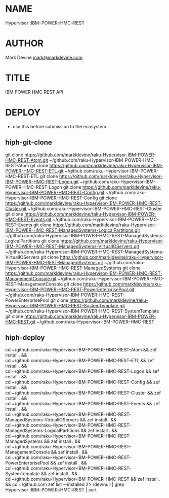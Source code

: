 NAME
====

Hypervisor::IBM::POWER::HMC::REST

AUTHOR
======
Mark Devine <mark@markdevine.com>

TITLE
=====
IBM POWER HMC REST API

DEPLOY
======

 - use this before submission to the ecosystem

hiph-git-clone
--------------
git clone https://github.com/markldevine/raku-Hypervisor-IBM-POWER-HMC-REST-Atom.git ~/github.com/raku-Hypervisor-IBM-POWER-HMC-REST-Atom
git clone https://github.com/markldevine/raku-Hypervisor-IBM-POWER-HMC-REST-ETL.git ~/github.com/raku-Hypervisor-IBM-POWER-HMC-REST-ETL
git clone https://github.com/markldevine/raku-Hypervisor-IBM-POWER-HMC-REST-Logon.git ~/github.com/raku-Hypervisor-IBM-POWER-HMC-REST-Logon
git clone https://github.com/markldevine/raku-Hypervisor-IBM-POWER-HMC-REST-Config.git ~/github.com/raku-Hypervisor-IBM-POWER-HMC-REST-Config
git clone https://github.com/markldevine/raku-Hypervisor-IBM-POWER-HMC-REST-Cluster.git ~/github.com/raku-Hypervisor-IBM-POWER-HMC-REST-Cluster
git clone https://github.com/markldevine/raku-Hypervisor-IBM-POWER-HMC-REST-Events.git ~/github.com/raku-Hypervisor-IBM-POWER-HMC-REST-Events
git clone https://github.com/markldevine/raku-Hypervisor-IBM-POWER-HMC-REST-ManagedSystems-LogicalPartitions.git ~/github.com/raku-Hypervisor-IBM-POWER-HMC-REST-ManagedSystems-LogicalPartitions
git clone https://github.com/markldevine/raku-Hypervisor-IBM-POWER-HMC-REST-ManagedSystems-VirtualIOServers.git ~/github.com/raku-Hypervisor-IBM-POWER-HMC-REST-ManagedSystems-VirtualIOServers
git clone https://github.com/markldevine/raku-Hypervisor-IBM-POWER-HMC-REST-ManagedSystems.git ~/github.com/raku-Hypervisor-IBM-POWER-HMC-REST-ManagedSystems
git clone https://github.com/markldevine/raku-Hypervisor-IBM-POWER-HMC-REST-ManagementConsole.git ~/github.com/raku-Hypervisor-IBM-POWER-HMC-REST-ManagementConsole
git clone https://github.com/markldevine/raku-Hypervisor-IBM-POWER-HMC-REST-PowerEnterprisePool.git ~/github.com/raku-Hypervisor-IBM-POWER-HMC-REST-PowerEnterprisePool
git clone https://github.com/markldevine/raku-Hypervisor-IBM-POWER-HMC-REST-SystemTemplate.git ~/github.com/raku-Hypervisor-IBM-POWER-HMC-REST-SystemTemplate
git clone https://github.com/markldevine/raku-Hypervisor-IBM-POWER-HMC-REST.git ~/github.com/raku-Hypervisor-IBM-POWER-HMC-REST


hiph-deploy
-----------
cd ~/github.com/raku-Hypervisor-IBM-POWER-HMC-REST-Atom && zef install . && \
cd ~/github.com/raku-Hypervisor-IBM-POWER-HMC-REST-ETL && zef install . && \
cd ~/github.com/raku-Hypervisor-IBM-POWER-HMC-REST-Logon && zef install . && \
cd ~/github.com/raku-Hypervisor-IBM-POWER-HMC-REST-Config && zef install . && \
cd ~/github.com/raku-Hypervisor-IBM-POWER-HMC-REST-Cluster && zef install . && \
cd ~/github.com/raku-Hypervisor-IBM-POWER-HMC-REST-Events && zef install . && \
cd ~/github.com/raku-Hypervisor-IBM-POWER-HMC-REST-ManagedSystems-VirtualIOServers && zef install . && \
cd ~/github.com/raku-Hypervisor-IBM-POWER-HMC-REST-ManagedSystems-LogicalPartitions && zef install . && \
cd ~/github.com/raku-Hypervisor-IBM-POWER-HMC-REST-ManagedSystems && zef install . && \
cd ~/github.com/raku-Hypervisor-IBM-POWER-HMC-REST-ManagementConsole && zef install . && \
cd ~/github.com/raku-Hypervisor-IBM-POWER-HMC-REST-PowerEnterprisePool && zef install . && \
cd ~/github.com/raku-Hypervisor-IBM-POWER-HMC-REST-SystemTemplate && zef install . && \
cd ~/github.com/raku-Hypervisor-IBM-POWER-HMC-REST && zef install . && cd ~/github.com
zef list --installed 2> /dev/null | grep Hypervisor::IBM::POWER::HMC::REST | sort
